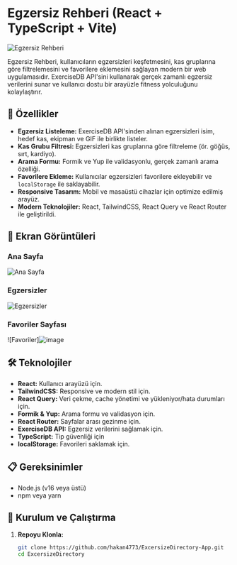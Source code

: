 # Egzersiz Rehberi (React + TypeScript + Vite)


![Egzersiz Rehberi](https://exercisedirectoryapp.netlify.app/)

Egzersiz Rehberi, kullanıcıların egzersizleri keşfetmesini, kas gruplarına göre filtrelemesini ve favorilere eklemesini sağlayan modern bir web uygulamasıdır. ExerciseDB API'sini kullanarak gerçek zamanlı egzersiz verilerini sunar ve kullanıcı dostu bir arayüzle fitness yolculuğunu kolaylaştırır.

## 🚀 Özellikler

- **Egzersiz Listeleme:** ExerciseDB API'sinden alınan egzersizleri isim, hedef kas, ekipman ve GIF ile birlikte listeler.
- **Kas Grubu Filtresi:** Egzersizleri kas gruplarına göre filtreleme (ör. göğüs, sırt, kardiyo).
- **Arama Formu:** Formik ve Yup ile validasyonlu, gerçek zamanlı arama özelliği.
- **Favorilere Ekleme:** Kullanıcılar egzersizleri favorilere ekleyebilir ve `localStorage` ile saklayabilir.
- **Responsive Tasarım:** Mobil ve masaüstü cihazlar için optimize edilmiş arayüz.
- **Modern Teknolojiler:** React, TailwindCSS, React Query ve React Router ile geliştirildi.

## 📸 Ekran Görüntüleri

### Ana Sayfa
![Ana Sayfa](https://github.com/user-attachments/assets/475ce780-b851-4431-9730-0b1cd262913f) 

### Egzersizler
![Egzersizler](https://github.com/user-attachments/assets/e984d539-8429-4beb-be64-9d4421069066)

### Favoriler Sayfası
![Favoriler]![image](https://github.com/user-attachments/assets/ba4e8bca-8a80-408c-acd0-cb2e855f8447)


## 🛠️ Teknolojiler

- **React:** Kullanıcı arayüzü için.
- **TailwindCSS:** Responsive ve modern stil için.
- **React Query:** Veri çekme, cache yönetimi ve yükleniyor/hata durumları için.
- **Formik & Yup:** Arama formu ve validasyon için.
- **React Router:** Sayfalar arası gezinme için.
- **ExerciseDB API:** Egzersiz verilerini sağlamak için.
- **TypeScript:** Tip güvenliği için 
- **localStorage:** Favorileri saklamak için.

## 📋 Gereksinimler

- Node.js (v16 veya üstü)
- npm veya yarn

## 🏁 Kurulum ve Çalıştırma

1. **Repoyu Klonla:**
   ```bash
   git clone https://github.com/hakan4773/ExcersizeDirectory-App.git
   cd ExcersizeDirectory
